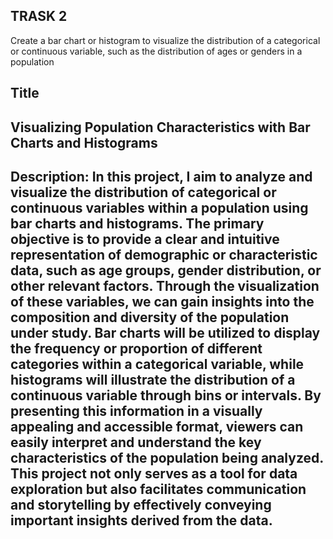 TRASK 2  
---------------------------------------------------------------------------------------------------------------------------------------------------------------------------------------------------------------------------------------------------------------------------------
Create a bar chart or histogram to visualize the distribution of a categorical or continuous variable, such as the distribution of ages or genders in a population

Title
---------------------------------------------------------------------------------------------------------------------------------------------------------------------------------------------------------------------------------------------------------------------------------
Visualizing Population Characteristics with Bar Charts and Histograms
---------------------------------------------------------------------------------------------------------------------------------------------------------------------------------------------------------------------------------------------------------------------------------
Description:
In this project, I aim to analyze and visualize the distribution of categorical or continuous variables within a population using bar charts and histograms. The primary objective is to provide a clear and intuitive representation of demographic or characteristic data, such as age groups, gender distribution, or other relevant factors. Through the visualization of these variables, we can gain insights into the composition and diversity of the population under study. Bar charts will be utilized to display the frequency or proportion of different categories within a categorical variable, while histograms will illustrate the distribution of a continuous variable through bins or intervals. By presenting this information in a visually appealing and accessible format, viewers can easily interpret and understand the key characteristics of the population being analyzed. This project not only serves as a tool for data exploration but also facilitates communication and storytelling by effectively conveying important insights derived from the data.
---------------------------------------------------------------------------------------------------------------------------------------------------------------------------------------------------------------------------------------------------------------------------------




